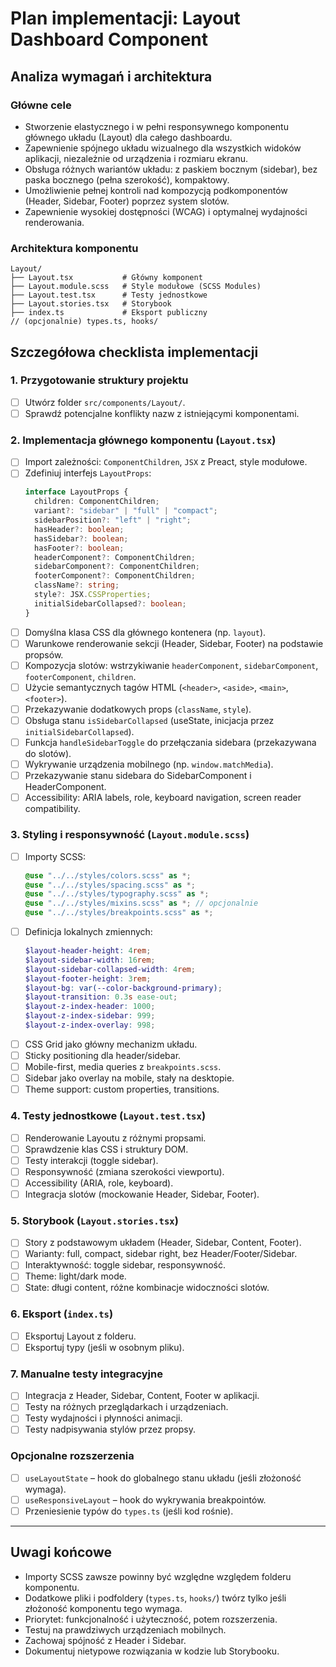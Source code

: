 # Plan implementacji: Layout Dashboard Component

## Analiza wymagań i architektura

### Główne cele

- Stworzenie elastycznego i w pełni responsywnego komponentu głównego układu (Layout) dla całego dashboardu.
- Zapewnienie spójnego układu wizualnego dla wszystkich widoków aplikacji, niezależnie od urządzenia i rozmiaru ekranu.
- Obsługa różnych wariantów układu: z paskiem bocznym (sidebar), bez paska bocznego (pełna szerokość), kompaktowy.
- Umożliwienie pełnej kontroli nad kompozycją podkomponentów (Header, Sidebar, Footer) poprzez system slotów.
- Zapewnienie wysokiej dostępności (WCAG) i optymalnej wydajności renderowania.

### Architektura komponentu

```
Layout/
├── Layout.tsx           # Główny komponent
├── Layout.module.scss   # Style modułowe (SCSS Modules)
├── Layout.test.tsx      # Testy jednostkowe
├── Layout.stories.tsx   # Storybook
├── index.ts             # Eksport publiczny
// (opcjonalnie) types.ts, hooks/
```

## Szczegółowa checklista implementacji

### 1. Przygotowanie struktury projektu

- [ ] Utwórz folder `src/components/Layout/`.
- [ ] Sprawdź potencjalne konflikty nazw z istniejącymi komponentami.

### 2. Implementacja głównego komponentu (`Layout.tsx`)

- [ ] Import zależności: `ComponentChildren`, `JSX` z Preact, style modułowe.
- [ ] Zdefiniuj interfejs `LayoutProps`:
  ```ts
  interface LayoutProps {
    children: ComponentChildren;
    variant?: "sidebar" | "full" | "compact";
    sidebarPosition?: "left" | "right";
    hasHeader?: boolean;
    hasSidebar?: boolean;
    hasFooter?: boolean;
    headerComponent?: ComponentChildren;
    sidebarComponent?: ComponentChildren;
    footerComponent?: ComponentChildren;
    className?: string;
    style?: JSX.CSSProperties;
    initialSidebarCollapsed?: boolean;
  }
  ```
- [ ] Domyślna klasa CSS dla głównego kontenera (np. `layout`).
- [ ] Warunkowe renderowanie sekcji (Header, Sidebar, Footer) na podstawie propsów.
- [ ] Kompozycja slotów: wstrzykiwanie `headerComponent`, `sidebarComponent`, `footerComponent`, `children`.
- [ ] Użycie semantycznych tagów HTML (`<header>`, `<aside>`, `<main>`, `<footer>`).
- [ ] Przekazywanie dodatkowych props (`className`, `style`).
- [ ] Obsługa stanu `isSidebarCollapsed` (useState, inicjacja przez `initialSidebarCollapsed`).
- [ ] Funkcja `handleSidebarToggle` do przełączania sidebara (przekazywana do slotów).
- [ ] Wykrywanie urządzenia mobilnego (np. `window.matchMedia`).
- [ ] Przekazywanie stanu sidebara do SidebarComponent i HeaderComponent.
- [ ] Accessibility: ARIA labels, role, keyboard navigation, screen reader compatibility.

### 3. Styling i responsywność (`Layout.module.scss`)

- [ ] Importy SCSS:
  ```scss
  @use "../../styles/colors.scss" as *;
  @use "../../styles/spacing.scss" as *;
  @use "../../styles/typography.scss" as *;
  @use "../../styles/mixins.scss" as *; // opcjonalnie
  @use "../../styles/breakpoints.scss" as *;
  ```
- [ ] Definicja lokalnych zmiennych:
  ```scss
  $layout-header-height: 4rem;
  $layout-sidebar-width: 16rem;
  $layout-sidebar-collapsed-width: 4rem;
  $layout-footer-height: 3rem;
  $layout-bg: var(--color-background-primary);
  $layout-transition: 0.3s ease-out;
  $layout-z-index-header: 1000;
  $layout-z-index-sidebar: 999;
  $layout-z-index-overlay: 998;
  ```
- [ ] CSS Grid jako główny mechanizm układu.
- [ ] Sticky positioning dla header/sidebar.
- [ ] Mobile-first, media queries z `breakpoints.scss`.
- [ ] Sidebar jako overlay na mobile, stały na desktopie.
- [ ] Theme support: custom properties, transitions.

### 4. Testy jednostkowe (`Layout.test.tsx`)

- [ ] Renderowanie Layoutu z różnymi propsami.
- [ ] Sprawdzenie klas CSS i struktury DOM.
- [ ] Testy interakcji (toggle sidebar).
- [ ] Responsywność (zmiana szerokości viewportu).
- [ ] Accessibility (ARIA, role, keyboard).
- [ ] Integracja slotów (mockowanie Header, Sidebar, Footer).

### 5. Storybook (`Layout.stories.tsx`)

- [ ] Story z podstawowym układem (Header, Sidebar, Content, Footer).
- [ ] Warianty: full, compact, sidebar right, bez Header/Footer/Sidebar.
- [ ] Interaktywność: toggle sidebar, responsywność.
- [ ] Theme: light/dark mode.
- [ ] State: długi content, różne kombinacje widoczności slotów.

### 6. Eksport (`index.ts`)

- [ ] Eksportuj Layout z folderu.
- [ ] Eksportuj typy (jeśli w osobnym pliku).

### 7. Manualne testy integracyjne

- [ ] Integracja z Header, Sidebar, Content, Footer w aplikacji.
- [ ] Testy na różnych przeglądarkach i urządzeniach.
- [ ] Testy wydajności i płynności animacji.
- [ ] Testy nadpisywania stylów przez propsy.

### Opcjonalne rozszerzenia

- [ ] `useLayoutState` – hook do globalnego stanu układu (jeśli złożoność wymaga).
- [ ] `useResponsiveLayout` – hook do wykrywania breakpointów.
- [ ] Przeniesienie typów do `types.ts` (jeśli kod rośnie).

---

## Uwagi końcowe

- Importy SCSS zawsze powinny być względne względem folderu komponentu.
- Dodatkowe pliki i podfoldery (`types.ts`, `hooks/`) twórz tylko jeśli złożoność komponentu tego wymaga.
- Priorytet: funkcjonalność i użyteczność, potem rozszerzenia.
- Testuj na prawdziwych urządzeniach mobilnych.
- Zachowaj spójność z Header i Sidebar.
- Dokumentuj nietypowe rozwiązania w kodzie lub Storybooku.
